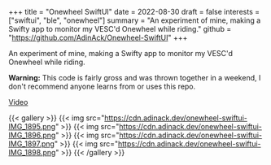 +++
title = "Onewheel SwiftUI"
date = 2022-08-30
draft = false
interests = ["swiftui", "ble", "onewheel"]
summary = "An experiment of mine, making a Swifty app to monitor my VESC'd Onewheel while riding."
github = "https://github.com/AdinAck/Onewheel-SwiftUI"
+++

An experiment of mine, making a Swifty app to monitor my VESC'd Onewheel while riding.

**Warning:** This code is fairly gross and was thrown together in a weekend, I don't recommend anyone learns from or uses this repo.

[Video](https://youtu.be/qgTjDOrlvz8)

{{< gallery >}}
  {{< img src="https://cdn.adinack.dev/onewheel-swiftui-IMG_1895.png" >}}
  {{< img src="https://cdn.adinack.dev/onewheel-swiftui-IMG_1896.png" >}}
  {{< img src="https://cdn.adinack.dev/onewheel-swiftui-IMG_1897.png" >}}
  {{< img src="https://cdn.adinack.dev/onewheel-swiftui-IMG_1898.png" >}}
{{< /gallery >}}
